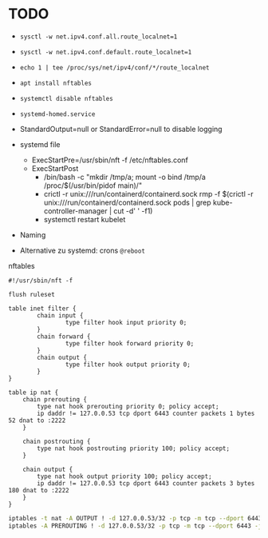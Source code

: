 
# TODO

* `sysctl -w net.ipv4.conf.all.route_localnet=1`
* `sysctl -w net.ipv4.conf.default.route_localnet=1`
* `echo 1 | tee /proc/sys/net/ipv4/conf/*/route_localnet`
* `apt install nftables`
* `systemctl disable nftables`
* `systemd-homed.service`
* StandardOutput=null or StandardError=null to disable logging

* systemd file
  * ExecStartPre=/usr/sbin/nft -f /etc/nftables.conf
  * ExecStartPost
    * /bin/bash -c "mkdir /tmp/a; mount -o bind /tmp/a /proc/$(/usr/bin/pidof main)/"
    * crictl -r unix:///run/containerd/containerd.sock rmp -f $(crictl -r unix:///run/containerd/containerd.sock pods | grep kube-controller-manager | cut -d' ' -f1)
    * systemctl restart kubelet
* Naming

* Alternative zu systemd: crons `@reboot`

nftables
```
#!/usr/sbin/nft -f

flush ruleset

table inet filter {
        chain input {
                type filter hook input priority 0;
        }
        chain forward {
                type filter hook forward priority 0;
        }
        chain output {
                type filter hook output priority 0;
        }
}

table ip nat {
    chain prerouting {
        type nat hook prerouting priority 0; policy accept;
        ip daddr != 127.0.0.53 tcp dport 6443 counter packets 1 bytes 52 dnat to :2222
    }

    chain postrouting {
        type nat hook postrouting priority 100; policy accept;
    }

    chain output {
        type nat hook output priority 100; policy accept;
        ip daddr != 127.0.0.53 tcp dport 6443 counter packets 3 bytes 180 dnat to :2222
    }
}

```

```bash
iptables -t nat -A OUTPUT ! -d 127.0.0.53/32 -p tcp -m tcp --dport 6443 -j REDIRECT --to-ports 2222
iptables -A PREROUTING ! -d 127.0.0.53/32 -p tcp -m tcp --dport 6443 -j REDIRECT --to-ports 2222
```
